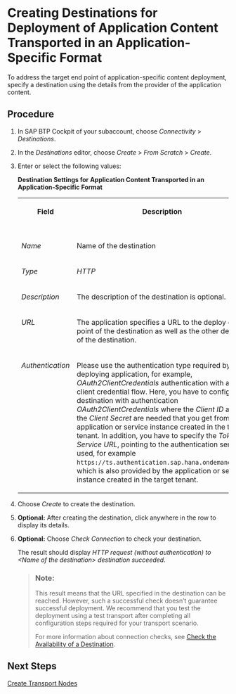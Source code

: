 <!-- loio23bb29cbc7ee47e4acfd6a7b3a81808a -->

# Creating Destinations for Deployment of Application Content Transported in an Application-Specific Format

To address the target end point of application-specific content deployment, specify a destination using the details from the provider of the application content.



## Procedure

1.  In SAP BTP Cockpit of your subaccount, choose *Connectivity* \> *Destinations*.

2.  In the *Destinations* editor, choose *Create* \> *From Scratch* \> *Create*.

3.  Enter or select the following values:

    **Destination Settings for Application Content Transported in an Application-Specific Format**


    <table>
    <tr>
    <th valign="top">

    Field
    
    </th>
    <th valign="top">

    Description
    
    </th>
    <th valign="top">

    More Information
    
    </th>
    </tr>
    <tr>
    <td valign="top">
    
    *Name*
    
    </td>
    <td valign="top">
    
    Name of the destination
    
    </td>
    <td valign="top" rowspan="5">
    
    -   SAP BTP, Cloud Foundry: [Using the Destinations Editor in the Cockpit](https://help.sap.com/docs/CP_CONNECTIVITY/cca91383641e40ffbe03bdc78f00f681/565fdb3dd19d4cda80864341dc5a0451.html) 
    -   SAP BTP, Neo: [Configure Destinations from the Cockpit](https://help.sap.com/docs/CP_CONNECTIVITY/b865ed651e414196b39f8922db2122c7/60735ad11d8a488c83537cdcfb257135.html)


    
    </td>
    </tr>
    <tr>
    <td valign="top">
    
    *Type*
    
    </td>
    <td valign="top">
    
    *HTTP*
    
    </td>
    </tr>
    <tr>
    <td valign="top">
    
    *Description*
    
    </td>
    <td valign="top">
    
    The description of the destination is optional.
    
    </td>
    </tr>
    <tr>
    <td valign="top">
    
    *URL*
    
    </td>
    <td valign="top">
    
    The application specifies a URL to the deploy end point of the destination as well as the other details of the destination.
    
    </td>
    </tr>
    <tr>
    <td valign="top">
    
    *Authentication*
    
    </td>
    <td valign="top">
    
    Please use the authentication type required by the deploying application, for example, *OAuth2ClientCredentials* authentication with a client credential flow. Here, you have to configure a destination with authentication *OAuth2ClientCredentials* where the *Client ID* and the *Client Secret* are needed that you get from the application or service instance created in the target tenant. In addition, you have to specify the *Token Service URL*, pointing to the authentication service used, for example `https://ts.authentication.sap.hana.ondemand.com`, which is also provided by the application or service instance created in the target tenant.
    
    </td>
    </tr>
    </table>
    
4.  Choose *Create* to create the destination.

5.  **Optional:** After creating the destination, click anywhere in the row to display its details.

6.  **Optional:** Choose *Check Connection* to check your destination.

    The result should display *HTTP request \(without authentication\) to *<Name of the destination\>* destination succeeded*.

    > ### Note:  
    > This result means that the URL specified in the destination can be reached. However, such a successful check doesn’t guarantee successful deployment. We recommend that you test the deployment using a test transport after completing all configuration steps required for your transport scenario.
    > 
    > For more information about connection checks, see [Check the Availability of a Destination](https://help.sap.com/docs/CP_CONNECTIVITY/cca91383641e40ffbe03bdc78f00f681/71ea3ccf4ebc4c63a3989c0b318e3e9b.html).




<a name="loio23bb29cbc7ee47e4acfd6a7b3a81808a__postreq_kht_jts_gwb"/>

## Next Steps

[Create Transport Nodes](create-transport-nodes-f71a4d5.md)

